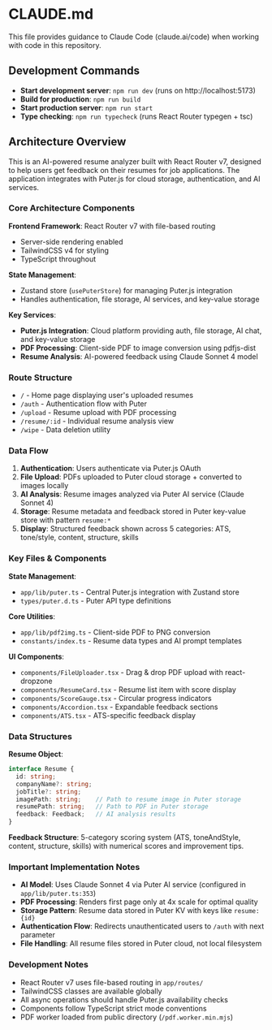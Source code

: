 # CLAUDE.md

This file provides guidance to Claude Code (claude.ai/code) when working with code in this repository.

## Development Commands

- **Start development server**: `npm run dev` (runs on http://localhost:5173)
- **Build for production**: `npm run build`
- **Start production server**: `npm run start`
- **Type checking**: `npm run typecheck` (runs React Router typegen + tsc)

## Architecture Overview

This is an AI-powered resume analyzer built with React Router v7, designed to help users get feedback on their resumes for job applications. The application integrates with Puter.js for cloud storage, authentication, and AI services.

### Core Architecture Components

**Frontend Framework**: React Router v7 with file-based routing
- Server-side rendering enabled
- TailwindCSS v4 for styling
- TypeScript throughout

**State Management**: 
- Zustand store (`usePuterStore`) for managing Puter.js integration
- Handles authentication, file storage, AI services, and key-value storage

**Key Services**:
- **Puter.js Integration**: Cloud platform providing auth, file storage, AI chat, and key-value storage
- **PDF Processing**: Client-side PDF to image conversion using pdfjs-dist
- **Resume Analysis**: AI-powered feedback using Claude Sonnet 4 model

### Route Structure

- `/` - Home page displaying user's uploaded resumes
- `/auth` - Authentication flow with Puter
- `/upload` - Resume upload with PDF processing
- `/resume/:id` - Individual resume analysis view
- `/wipe` - Data deletion utility

### Data Flow

1. **Authentication**: Users authenticate via Puter.js OAuth
2. **File Upload**: PDFs uploaded to Puter cloud storage + converted to images locally
3. **AI Analysis**: Resume images analyzed via Puter AI service (Claude Sonnet 4)
4. **Storage**: Resume metadata and feedback stored in Puter key-value store with pattern `resume:*`
5. **Display**: Structured feedback shown across 5 categories: ATS, tone/style, content, structure, skills

### Key Files & Components

**State Management**:
- `app/lib/puter.ts` - Central Puter.js integration with Zustand store
- `types/puter.d.ts` - Puter API type definitions

**Core Utilities**:
- `app/lib/pdf2img.ts` - Client-side PDF to PNG conversion
- `constants/index.ts` - Resume data types and AI prompt templates

**UI Components**:
- `components/FileUploader.tsx` - Drag & drop PDF upload with react-dropzone
- `components/ResumeCard.tsx` - Resume list item with score display
- `components/ScoreGauge.tsx` - Circular progress indicators
- `components/Accordion.tsx` - Expandable feedback sections
- `components/ATS.tsx` - ATS-specific feedback display

### Data Structures

**Resume Object**:
```typescript
interface Resume {
  id: string;
  companyName?: string;
  jobTitle?: string;
  imagePath: string;    // Path to resume image in Puter storage
  resumePath: string;   // Path to PDF in Puter storage
  feedback: Feedback;   // AI analysis results
}
```

**Feedback Structure**: 5-category scoring system (ATS, toneAndStyle, content, structure, skills) with numerical scores and improvement tips.

### Important Implementation Notes

- **AI Model**: Uses Claude Sonnet 4 via Puter AI service (configured in `app/lib/puter.ts:353`)
- **PDF Processing**: Renders first page only at 4x scale for optimal quality
- **Storage Pattern**: Resume data stored in Puter KV with keys like `resume:{id}`
- **Authentication Flow**: Redirects unauthenticated users to `/auth` with next parameter
- **File Handling**: All resume files stored in Puter cloud, not local filesystem

### Development Notes

- React Router v7 uses file-based routing in `app/routes/`
- TailwindCSS classes are available globally
- All async operations should handle Puter.js availability checks
- Components follow TypeScript strict mode conventions
- PDF worker loaded from public directory (`/pdf.worker.min.mjs`)